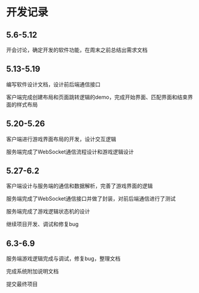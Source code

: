 # 开发记录

## 5.6-5.12

开会讨论，确定开发的软件功能，在周末之前总结出需求文档

## 5.13-5.19

编写软件设计文档，设计前后端通信接口

客户端完成创建布局和页面跳转逻辑的demo，完成开始界面、匹配界面和结束界面的样式布局

## 5.20-5.26

客户端进行游戏界面布局的开发，设计交互逻辑

服务端完成了WebSocket通信流程设计和游戏逻辑设计

## 5.27-6.2

客户端设计与服务端的通信和数据解析，完善了游戏界面的逻辑

服务端完成了WebSocket通信接口并做了封装，对前后端通信进行了测试

服务端完成了游戏逻辑状态机的设计

继续项目开发、调试和修复bug

## 6.3-6.9

服务端游戏逻辑完成与调试，修复bug，整理文档

完成系统附加说明文档

提交最终项目
